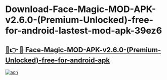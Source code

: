 # Download-Face-Magic-MOD-APK-v2.6.0-(Premium-Unlocked)-free-for-android-lastest-mod-apk-39ez6

<h2><a href="https://apkcomod.com?title=Face-Magic-MOD-APK-v2.6.0-(Premium-Unlocked)-free-for-android">🔗👉 🔴 Face-Magic-MOD-APK-v2.6.0-(Premium-Unlocked)-free-for-android-apk </a></h2>

[![acn](https://github.com/user-attachments/assets/0f9c940e-d8b0-45ae-aac7-cd30a18b3e1c)](https://apkcomod.com?title=Face-Magic-MOD-APK-v2.6.0-(Premium-Unlocked)-free-for-android)
